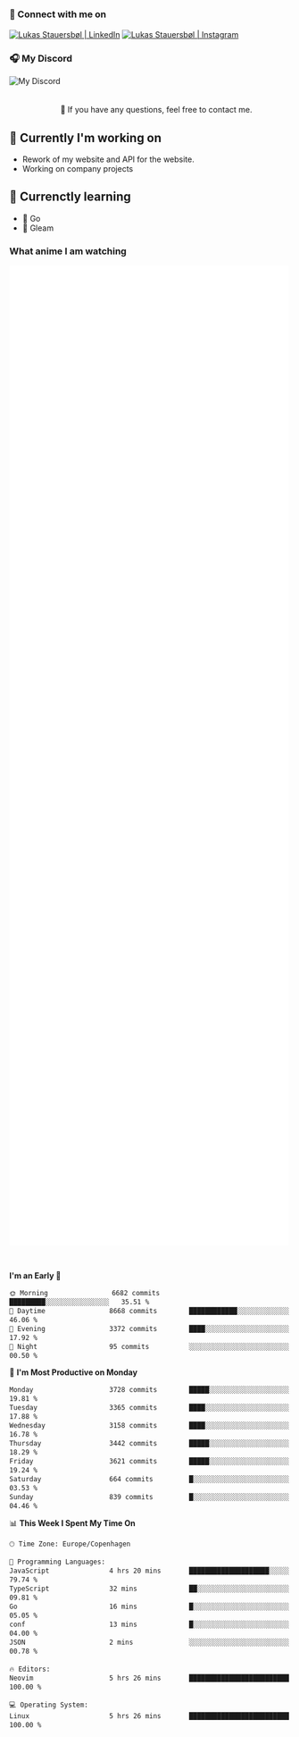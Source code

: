 ### 🔗 Connect with me on
<a href="https://www.instagram.com/lukas_stauersbol" target="_blank"><img align="center" src="https://raw.githubusercontent.com/stauersbol/stauersbol/main/images/instagram.svg" alt="Lukas Stauersbøl | LinkedIn" width="30px"/></a>
<a href="https://www.linkedin.com/in/lukas-stauersbol/" target="_blank"><img align="center" src="https://raw.githubusercontent.com/stauersbol/stauersbol/main/images/linkedin.svg" alt="Lukas Stauersbøl | Instagram" width="30px"/></a>

<p align="center">
 <h3>🎧 My Discord</h3>
 <img align="left" height="55px" src="https://discord.c99.nl/widget/theme-2/147806323323568128.png" alt="My Discord" />
</p>

<br/>
<br/>
<br/>
💬 If you have any questions, feel free to contact me.

## 🔭 Currently I'm working on
- Rework of my website and API for the website.
- Working on company projects
 
## 🌱 Currenctly learning
- 💙 Go
- 💜 Gleam

### What anime I am watching
<a href="https://anilist.co/user/slashiy/" align="center"><img align="center" width="500px" src="metrics.plugin.personal.anilist.svg" /></a>

<br/>

<!--START_SECTION:waka-->
**I'm an Early 🐤** 

```text
🌞 Morning                6682 commits        █████████░░░░░░░░░░░░░░░░   35.51 % 
🌆 Daytime                8668 commits        ████████████░░░░░░░░░░░░░   46.06 % 
🌃 Evening                3372 commits        ████░░░░░░░░░░░░░░░░░░░░░   17.92 % 
🌙 Night                  95 commits          ░░░░░░░░░░░░░░░░░░░░░░░░░   00.50 % 
```
📅 **I'm Most Productive on Monday** 

```text
Monday                   3728 commits        █████░░░░░░░░░░░░░░░░░░░░   19.81 % 
Tuesday                  3365 commits        ████░░░░░░░░░░░░░░░░░░░░░   17.88 % 
Wednesday                3158 commits        ████░░░░░░░░░░░░░░░░░░░░░   16.78 % 
Thursday                 3442 commits        █████░░░░░░░░░░░░░░░░░░░░   18.29 % 
Friday                   3621 commits        █████░░░░░░░░░░░░░░░░░░░░   19.24 % 
Saturday                 664 commits         █░░░░░░░░░░░░░░░░░░░░░░░░   03.53 % 
Sunday                   839 commits         █░░░░░░░░░░░░░░░░░░░░░░░░   04.46 % 
```


📊 **This Week I Spent My Time On** 

```text
🕑︎ Time Zone: Europe/Copenhagen

💬 Programming Languages: 
JavaScript               4 hrs 20 mins       ████████████████████░░░░░   79.74 % 
TypeScript               32 mins             ██░░░░░░░░░░░░░░░░░░░░░░░   09.81 % 
Go                       16 mins             █░░░░░░░░░░░░░░░░░░░░░░░░   05.05 % 
conf                     13 mins             █░░░░░░░░░░░░░░░░░░░░░░░░   04.00 % 
JSON                     2 mins              ░░░░░░░░░░░░░░░░░░░░░░░░░   00.78 % 

🔥 Editors: 
Neovim                   5 hrs 26 mins       █████████████████████████   100.00 % 

💻 Operating System: 
Linux                    5 hrs 26 mins       █████████████████████████   100.00 % 
```


<!--END_SECTION:waka-->
